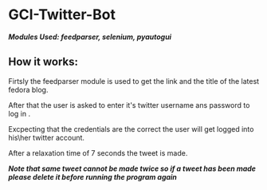 # GCI-Twitter-Bot
___Modules Used: feedparser, selenium, pyautogui___
## How it works:
Firtsly the feedparser module is used to get the link and the title of the latest fedora blog.

After that the user is asked to enter it's twitter username ans password to log in .

Excpecting that the credentials are the correct the user will get logged into his\her twitter account.

After a relaxation time of  7 seconds the tweet is made.

___Note that same tweet cannot be made twice so if a tweet has been made please delete it before running the program again___
